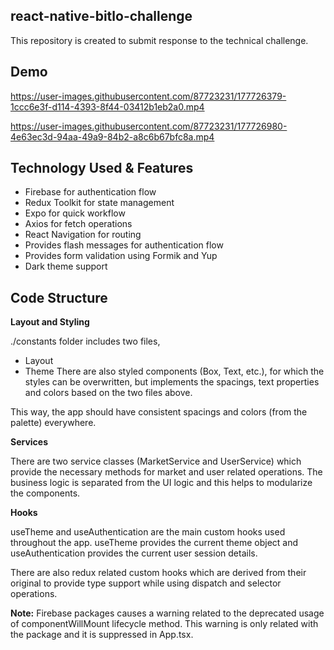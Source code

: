 ## react-native-bitlo-challenge
This repository is 	created to submit response to the technical challenge.


## Demo


https://user-images.githubusercontent.com/87723231/177726379-1ccc6e3f-d114-4393-8f44-03412b1eb2a0.mp4

https://user-images.githubusercontent.com/87723231/177726980-4e63ec3d-94aa-49a9-84b2-a8c6b67bfc8a.mp4



## Technology Used & Features
- Firebase for authentication flow
- Redux Toolkit for state management
- Expo for quick workflow
- Axios for fetch operations
- React Navigation for routing
- Provides flash messages for authentication flow
- Provides form validation using Formik and Yup
- Dark theme support

## Code Structure
**Layout and Styling**

./constants folder includes two files,
- Layout
- Theme
There are also styled components (Box, Text, etc.), for which the styles can be overwritten, but implements the spacings, text properties and colors based on the two files above.

This way, the app should have consistent spacings and colors (from the palette) everywhere.

**Services**

There are two service classes (MarketService and UserService) which provide the necessary methods for market and user related operations. The business logic is separated from the UI logic and this helps to modularize the components.

**Hooks**

useTheme and useAuthentication are the main custom hooks used throughout the app. useTheme provides the current theme object and useAuthentication provides the current user session details.

There are also redux related custom hooks which are derived from their original to provide type support while using dispatch and selector operations.

**Note:**
Firebase packages causes a warning related to the deprecated usage of componentWillMount lifecycle method. This warning is only related with the package and it is suppressed in App.tsx.
